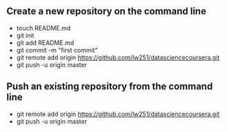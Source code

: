 ## Create a new repository on the command line

* touch README.md
* git init
* git add README.md
* git commit -m "first commit"
* git remote add origin https://github.com/lw251/datasciencecoursera.git
* git push -u origin master

## Push an existing repository from the command line

* git remote add origin https://github.com/lw251/datasciencecoursera.git
* git push -u origin master